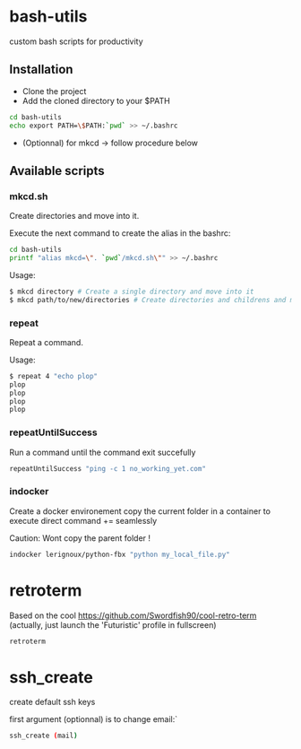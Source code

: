 # bash-utils
custom bash scripts for productivity

## Installation
- Clone the project  
- Add the cloned directory to your $PATH  
```bash
cd bash-utils
echo export PATH=\$PATH:`pwd` >> ~/.bashrc
```

- (Optionnal) for mkcd -> follow procedure below  

## Available scripts
### mkcd.sh
Create directories and move into it.

Execute the next command to create the alias in the bashrc:
```bash
cd bash-utils
printf "alias mkcd=\". `pwd`/mkcd.sh\"" >> ~/.bashrc
```

Usage:

```bash
$ mkcd directory # Create a single directory and move into it
$ mkcd path/to/new/directories # Create directories and childrens and move in the last child
```

### repeat
Repeat a command.

Usage:

```bash
$ repeat 4 "echo plop"
plop
plop
plop
plop
```

### repeatUntilSuccess
Run a command until the command exit succefully  
```bash
repeatUntilSuccess "ping -c 1 no_working_yet.com"
```

### indocker
Create a docker environement copy the current folder in a container to execute direct command += seamlessly  

Caution: Wont copy the parent folder !  

```bash
indocker lerignoux/python-fbx "python my_local_file.py"
```

# retroterm
Based on the cool https://github.com/Swordfish90/cool-retro-term 
(actually, just launch the 'Futuristic' profile in fullscreen)
```bash
retroterm
```

# ssh_create
create default ssh keys

first argument (optionnal) is to change email:`
```sh
ssh_create (mail)
```

